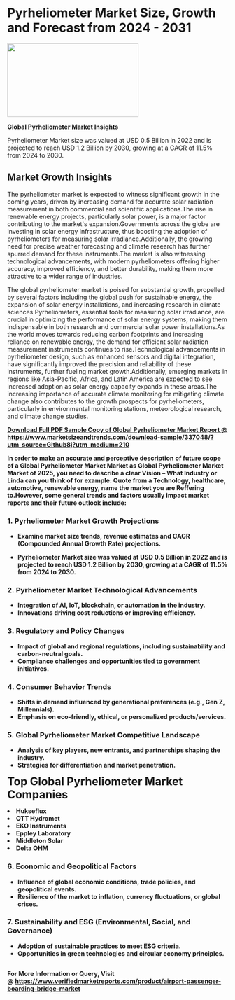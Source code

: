<H1>Pyrheliometer Market Size, Growth and Forecast from 2024 - 2031</H1><img class="aligncenter size-medium wp-image-584254" src="https://thirdeyenews.in/wp-content/uploads/2024/09/Global-Market-Research-300x168.jpeg" alt="" width="300" height="168" /><p><strong>Global&nbsp;<a href="https://www.marketsizeandtrends.com/download-sample/337048/?utm_source=Github8j?utm_medium=210">Pyrheliometer Market</a> Insights</strong></p><p>Pyrheliometer Market size was valued at USD 0.5 Billion in 2022 and is projected to reach USD 1.2 Billion by 2030, growing at a CAGR of 11.5% from 2024 to 2030.</p><p><h2>Market Growth Insights</h2> <p>The pyrheliometer market is expected to witness significant growth in the coming years, driven by increasing demand for accurate solar radiation measurement in both commercial and scientific applications.The rise in renewable energy projects, particularly solar power, is a major factor contributing to the market's expansion.Governments across the globe are investing in solar energy infrastructure, thus boosting the adoption of pyrheliometers for measuring solar irradiance.Additionally, the growing need for precise weather forecasting and climate research has further spurred demand for these instruments.The market is also witnessing technological advancements, with modern pyrheliometers offering higher accuracy, improved efficiency, and better durability, making them more attractive to a wider range of industries.</p> <p><strong><a href="#"></a></strong></p> <p>The global pyrheliometer market is poised for substantial growth, propelled by several factors including the global push for sustainable energy, the expansion of solar energy installations, and increasing research in climate sciences.Pyrheliometers, essential tools for measuring solar irradiance, are crucial in optimizing the performance of solar energy systems, making them indispensable in both research and commercial solar power installations.As the world moves towards reducing carbon footprints and increasing reliance on renewable energy, the demand for efficient solar radiation measurement instruments continues to rise.Technological advancements in pyrheliometer design, such as enhanced sensors and digital integration, have significantly improved the precision and reliability of these instruments, further fueling market growth.Additionally, emerging markets in regions like Asia-Pacific, Africa, and Latin America are expected to see increased adoption as solar energy capacity expands in these areas.The increasing importance of accurate climate monitoring for mitigating climate change also contributes to the growth prospects for pyrheliometers, particularly in environmental monitoring stations, meteorological research, and climate change studies.</p> <p><strong><a href="#"></p><p><span class=""><strong>Download Full PDF Sample Copy of Global Pyrheliometer Market Report</strong> @ <a href="https://www.marketsizeandtrends.com/download-sample/337048/?utm_source=Github8j?utm_medium=210" target="_blank">https://www.marketsizeandtrends.com/download-sample/337048/?utm_source=Github8j?utm_medium=210</a></span></p><p>In order to make an accurate and perceptive description of future scope of a Global&nbsp;Pyrheliometer Market Market as Global&nbsp;Pyrheliometer Market Market of 2025, you need to describe a clear Vision &ndash; What Industry or Linda can you think of for example: Quote from a Technology, healthcare, automotive, renewable energy, name the market you are Reffering to.However, some general trends and factors usually impact market reports and their future outlook include:</p><h3>1.&nbsp;<strong>Pyrheliometer Market Growth Projections</strong></h3><ul><li>Examine market size trends, revenue estimates and CAGR (Compounded Annual Growth Rate) projections.</li><li><p>Pyrheliometer Market size was valued at USD 0.5 Billion in 2022 and is projected to reach USD 1.2 Billion by 2030, growing at a CAGR of 11.5% from 2024 to 2030.</p></li></ul><h3>2.&nbsp;<strong>Pyrheliometer Market Technological Advancements</strong></h3><ul><li>Integration of AI, IoT, blockchain, or automation in the industry.</li><li>Innovations driving cost reductions or improving efficiency.</li></ul><h3>3.&nbsp;<strong>Regulatory and Policy Changes</strong></h3><ul><li>Impact of global and regional regulations, including sustainability and carbon-neutral goals.</li><li>Compliance challenges and opportunities tied to government initiatives.</li></ul><h3>4.&nbsp;<strong>Consumer Behavior Trends</strong></h3><ul><li>Shifts in demand influenced by generational preferences (e.g., Gen Z, Millennials).</li><li>Emphasis on eco-friendly, ethical, or personalized products/services.</li></ul><h3>5.&nbsp;<strong>Global Pyrheliometer Market Competitive Landscape</strong></h3><ul><li>Analysis of key players, new entrants, and partnerships shaping the industry.</li><li>Strategies for differentiation and market penetration.</li></ul><p data-pm-slice="1 1 []"><span style="color: inherit; font-family: inherit; font-size: 25px;">Top Global Pyrheliometer Market Companies</span></p><div class="" data-test-id=""><p><li>Hukseflux</li><li> OTT Hydromet</li><li> EKO Instruments</li><li> Eppley Laboratory</li><li> Middleton Solar</li><li> Delta OHM</li></p></div><h3>6.&nbsp;<strong>Economic and Geopolitical Factors</strong></h3><ul><li>Influence of global economic conditions, trade policies, and geopolitical events.</li><li>Resilience of the market to inflation, currency fluctuations, or global crises.</li></ul><h3>7.&nbsp;<strong>Sustainability and ESG (Environmental, Social, and Governance)</strong></h3><ul><li>Adoption of sustainable practices to meet ESG criteria.</li><li>Opportunities in green technologies and circular economy principles.</li></ul><h2><strong style="font-size: 14px;">For More Information or Query, Visit @&nbsp;</strong><a style="background-color: #ffffff; font-size: 14px;" href="https://www.marketsizeandtrends.com/report/pyrheliometer-market/" target="_blank">https://www.verifiedmarketreports.com/product/airport-passenger-boarding-bridge-market</a></h2>